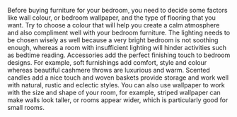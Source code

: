Before buying furniture for your bedroom, you need to decide some factors like wall colour, or bedroom wallpaper, and the type of flooring that you want. Try to choose a colour that will help you create a calm atmosphere and also compliment well with your bedroom furniture. The lighting needs to be chosen wisely as well because a very bright bedroom is not soothing enough, whereas a room with insufficient lighting will hinder activities such as bedtime reading. Accessories add the perfect finishing touch to bedroom designs. For example, soft furnishings add comfort, style and colour whereas beautiful cashmere throws are luxurious and warm. Scented candles add a nice touch and woven baskets provide storage and work well with natural, rustic and eclectic styles. You can also use wallpaper to work with the size and shape of your room, for example, striped wallpaper can make walls look taller, or rooms appear wider, which is particularly good for small rooms.
